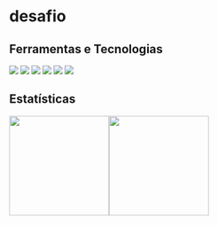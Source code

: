 # desafio

## Ferramentas e Tecnologias 
 <img src="https://cdn.jsdelivr.net/gh/devicons/devicon/icons/react/react-original.svg" />
 <img src="https://cdn.jsdelivr.net/gh/devicons/devicon/icons/typescript/typescript-plain.svg" />
 <img src="https://cdn.jsdelivr.net/gh/devicons/devicon/icons/nodejs/nodejs-original-wordmark.svg" />
 <img src="https://cdn.jsdelivr.net/gh/devicons/devicon/icons/html5/html5-original.svg" />
 <img src="https://cdn.jsdelivr.net/gh/devicons/devicon/icons/css3/css3-original.svg" />
 <img src="https://cdn.jsdelivr.net/gh/devicons/devicon/icons/mysql/mysql-original-wordmark.svg" />
 
          
## Estatísticas 
<div><a href="https://github.com/LucasGabrielGit"><img height="180em" src="https://github-readme-stats.vercel.app/api/top-langs/?username=LucasGabrielGit&layout=compact&langs_count=7&theme=dracula"/><img height="180em" src="https://github-readme-stats.vercel.app/api?username=LucasGabrielGit&show_icons=true&theme=dracula&include_all_commits=true&count_private=true"/></div>
